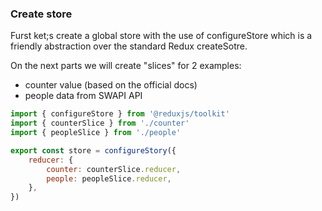 ### Create store

Furst ket;s create a global store with the use of configureStore which is a friendly abstraction over the standard Redux createSotre.

On the next parts we will create "slices" for 2 examples:
- counter value (based on the official docs)
- people data from SWAPI API

```JavaScript
import { configureStore } from '@reduxjs/toolkit'
import { counterSlice } from './counter'
import { peopleSlice } from './people'

export const store = configureStory({
	reducer: {
		counter: counterSlice.reducer,
		people: peopleSlice.reducer,
	},
})
```